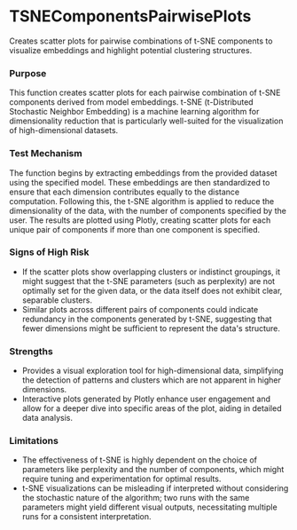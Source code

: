 # TSNEComponentsPairwisePlots

Creates scatter plots for pairwise combinations of t-SNE components to visualize embeddings and highlight potential
clustering structures.

### Purpose

This function creates scatter plots for each pairwise combination of t-SNE components derived from model
embeddings. t-SNE (t-Distributed Stochastic Neighbor Embedding) is a machine learning algorithm for dimensionality
reduction that is particularly well-suited for the visualization of high-dimensional datasets.

### Test Mechanism

The function begins by extracting embeddings from the provided dataset using the specified model. These embeddings
are then standardized to ensure that each dimension contributes equally to the distance computation. Following
this, the t-SNE algorithm is applied to reduce the dimensionality of the data, with the number of components
specified by the user. The results are plotted using Plotly, creating scatter plots for each unique pair of
components if more than one component is specified.

### Signs of High Risk

- If the scatter plots show overlapping clusters or indistinct groupings, it might suggest that the t-SNE
parameters (such as perplexity) are not optimally set for the given data, or the data itself does not exhibit
clear, separable clusters.
- Similar plots across different pairs of components could indicate redundancy in the components generated by
t-SNE, suggesting that fewer dimensions might be sufficient to represent the data's structure.

### Strengths

- Provides a visual exploration tool for high-dimensional data, simplifying the detection of patterns and clusters
which are not apparent in higher dimensions.
- Interactive plots generated by Plotly enhance user engagement and allow for a deeper dive into specific areas of
the plot, aiding in detailed data analysis.

### Limitations

- The effectiveness of t-SNE is highly dependent on the choice of parameters like perplexity and the number of
components, which might require tuning and experimentation for optimal results.
- t-SNE visualizations can be misleading if interpreted without considering the stochastic nature of the algorithm;
two runs with the same parameters might yield different visual outputs, necessitating multiple runs for a
consistent interpretation.